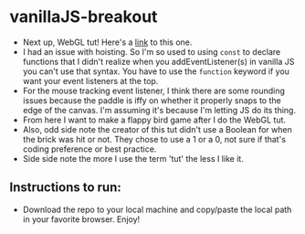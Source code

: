 # vanillaJS-breakout

- Next up, WebGL tut! Here's a [link](https://developer.mozilla.org/en-US/docs/Games/Tutorials/2D_Breakout_game_pure_JavaScript) to this one.
- I had an issue with hoisting. So I'm so used to using ```const``` to declare functions that I didn't realize when you addEventListener(s) in vanilla JS you can't use that syntax. You have to use the ```function``` keyword if you want your event listeners at the top.
- For the mouse tracking event listener, I think there are some rounding issues because the paddle is iffy on whether it properly snaps to the edge of the canvas. I'm assuming it's because I'm letting JS do its thing.
- From here I want to make a flappy bird game after I do the WebGL tut.
- Also, odd side note the creator of this tut didn't use a Boolean for when the brick was hit or not. They chose to use a 1 or a 0, not sure if that's coding preference or best practice.
- Side side note the more I use the term 'tut' the less I like it.

## Instructions to run:
- Download the repo to your local machine and copy/paste the local path in your favorite browser. Enjoy!
